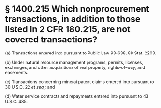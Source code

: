 # § 1400.215   Which nonprocurement transactions, in addition to those listed in 2 CFR 180.215, are not covered transactions?

(a) Transactions entered into pursuant to Public Law 93-638, 88 Stat. 2203.


(b) Under natural resource management programs, permits, licenses, exchanges, and other acquisitions of real property, rights-of-way, and easements.


(c) Transactions concerning mineral patent claims entered into pursuant to 30 U.S.C. 22 *et seq.;* and


(d) Water service contracts and repayments entered into pursuant to 43 U.S.C. 485.




